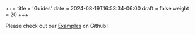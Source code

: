 +++
title = 'Guides'
date = 2024-08-19T16:53:34-06:00
draft = false
weight = 20
+++

Please check out our [Examples](https://github.com/mollusc-labs/slapbird/tree/main/examples) on Github!

